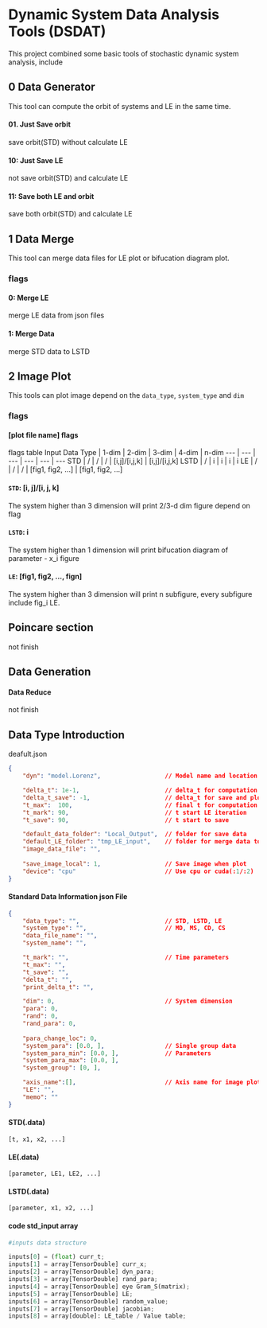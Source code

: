 # Dynamic System Data Analysis Tools (DSDAT)

This project combined some basic tools of stochastic dynamic system analysis, include 

## 0 Data Generator

This tool can compute the orbit of systems and LE in the same time.

#### 01. Just Save orbit

save orbit(STD) without calculate LE

#### 10: Just Save LE

not save orbit(STD) and calculate LE

#### 11: Save both LE and orbit

save both orbit(STD) and calculate LE




## 1 Data Merge

This tool can merge data files for LE plot or bifucation diagram plot.

### flags

#### 0: Merge LE

merge LE data from json files 

#### 1: Merge Data

merge STD data to LSTD

## 2 Image Plot

This tools can plot image depend on the `data_type`, `system_type` and `dim`

### flags

#### [plot file name] flags

flags table
Input Data Type     | 1-dim | 2-dim | 3-dim | 4-dim             | n-dim
---                 | ---   | ---   | ---   | ---               | ---
STD                 | /     | /     | /     | [i,j]/[i,j,k]     | [i,j]/[i,j,k]
LSTD                | /     | i     | i     | i                 | i
LE                  | /     | /     | /     | [fig1, fig2, ...] |  [fig1, fig2, ...] 

#### `STD`: [i, j]/[i, j, k]

The system higher than 3 dimension will print 2/3-d dim figure depend on flag

#### `LSTD`: i

The system higher than 1 dimension will print bifucation diagram of parameter - x_i figure

#### `LE`: [fig1, fig2, ..., fign]

The system higher than 3 dimension will print n subfigure, every subfigure include fig_i LE.



## Poincare section

not finish

## Data Generation

#### Data Reduce

not finish



## Data Type Introduction
deafult.json
```json
{
    "dyn": "model.Lorenz",                  // Model name and location

    "delta_t": 1e-1,                        // delta_t for computation
    "delta_t_save": -1,                     // delta_t for save and plot
    "t_max":  100,                          // final t for computation
    "t_mark": 90,                           // t start LE iteration
    "t_save": 90,                           // t start to save

    "default_data_folder": "Local_Output",  // folder for save data
    "default_LE_folder": "tmp_LE_input",    // folder for merge data to LE
    "image_data_file": "",
    
    "save_image_local": 1,                  // Save image when plot
    "device": "cpu"                         // Use cpu or cuda(:1/:2)
}
```



#### Standard Data Information json File
``` json
{
    "data_type": "",                        // STD, LSTD, LE
    "system_type": "",                      // MD, MS, CD, CS
    "data_file_name": "",
    "system_name": "",

    "t_mark": "",                           // Time parameters
    "t_max": "",
    "t_save": "",
    "delta_t": "",
    "print_delta_t": "",

    "dim": 0,                               // System dimension
    "para": 0,
    "rand": 0,
    "rand_para": 0,
    
    "para_change_loc": 0,
    "system_para": [0.0, ],                 // Single group data     
    "system_para_min": [0.0, ],             // Parameters
    "system_para_max": [0.0, ],
    "system_group": [0, ],

    "axis_name":[],                         // Axis name for image plot
    "LE": "",
    "memo": ""
}
```


#### STD(.data)
``` dat
[t, x1, x2, ...]
```

#### LE(.data)
``` dat
[parameter, LE1, LE2, ...]
```

#### LSTD(.data)
``` dat
[parameter, x1, x2, ...]
```

#### code std_input array
``` python
#inputs data structure

inputs[0] = (float) curr_t;
inputs[1] = array[TensorDouble] curr_x;
inputs[2] = array[TensorDouble] dyn_para;
inputs[3] = array[TensorDouble] rand_para;
inputs[4] = array[TensorDouble] eye Gram_S(matrix);
inputs[5] = array[TensorDouble] LE;
inputs[6] = array[TensorDouble] random_value;
inputs[7] = array[TensorDouble] jacobian;
inputs[8] = array[double]: LE_table / Value table;
```



